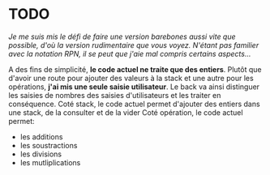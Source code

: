 
# TODO

*Je me suis mis le défi de faire une version barebones aussi vite que possible, d'où la version rudimentaire que vous voyez.*
*N'étant pas familier avec la notation RPN, il se peut que j'aie mal compris certains aspects...*

A des fins de simplicité, **le code actuel ne traite que des entiers**.
Plutôt que d'avoir une route pour ajouter des valeurs à la stack et une autre pour les opérations, **j'ai mis une seule saisie utilisateur**. Le back va ainsi distinguer les saisies de nombres des saisies d'utilisateurs et les traiter en conséquence.
Coté stack, le code actuel permet d'ajouter des entiers dans une stack, de la consulter et de la vider
Coté opération, le code actuel permet:
- les additions
- les soustractions
- les divisions
- les mutliplications